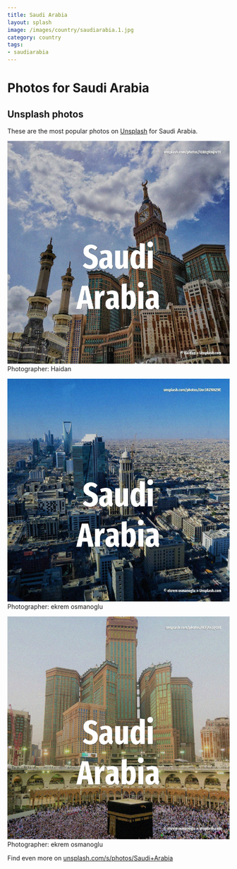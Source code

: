 ```yaml
---
title: Saudi Arabia
layout: splash
image: /images/country/saudiarabia.1.jpg
category: country
tags:
- saudiarabia
---
```

# Photos for Saudi Arabia
 
## Unsplash photos
These are the most popular photos on [Unsplash](https://unsplash.com) for Saudi Arabia.
 
![Saudi Arabia](/images/country/saudiarabia.1.jpg)
Photographer:  Haidan
 
![Saudi Arabia](/images/country/saudiarabia.2.jpg)
Photographer:  ekrem osmanoglu
 
![Saudi Arabia](/images/country/saudiarabia.3.jpg)
Photographer:  ekrem osmanoglu
 
Find even more on [unsplash.com/s/photos/Saudi+Arabia](https://unsplash.com/s/photos/Saudi+Arabia)
 

